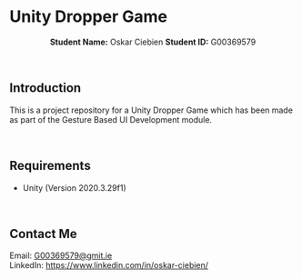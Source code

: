 # Unity Dropper Game

<p align="center">
    <strong>Student Name:</strong> Oskar Ciebien   <strong>Student ID:</strong> G00369579
</p>

<br>

## Introduction

This is a project repository for a Unity Dropper Game which has been made as part of the Gesture Based UI Development module.

<br>

## Requirements

- Unity (Version 2020.3.29f1)

<br>

## Contact Me

Email: G00369579@gmit.ie
<br>
LinkedIn: https://www.linkedin.com/in/oskar-ciebien/
